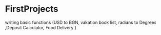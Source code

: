 # FirstProjects
writing basic functions (USD to BGN, vakation book list, radians to Degrees ,Deposit Calculator, Food Delivery )     
